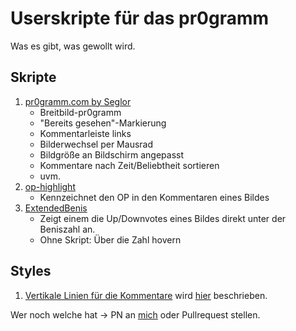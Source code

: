 # Userskripte für das pr0gramm

Was es gibt, was gewollt wird.

## Skripte
1. [pr0gramm.com by Seglor](https://github.com/Seglormeister/pr0gramm.com-by-Seglor)
   - Breitbild-pr0gramm
   - "Bereits gesehen"-Markierung
   - Kommentarleiste links
   - Bilderwechsel per Mausrad
   - Bildgröße an Bildschirm angepasst
   - Kommentare nach Zeit/Beliebtheit sortieren
   - uvm.
2. [op-highlight](https://github.com/pr0nopoly/op-highlight/)
   - Kennzeichnet den OP in den Kommentaren eines Bildes
3. [ExtendedBenis](http://vikenemesh.groupc.de/files/ExtendedBenis.user.js)
   - Zeigt einem die Up/Downvotes eines Bildes direkt unter der Beniszahl an.
   - Ohne Skript: Über die Zahl hovern

## Styles
1. [Vertikale Linien für die Kommentare](https://userstyles.org/styles/109047) wird [hier](http://pr0gramm.com/new/545214) beschrieben.

Wer noch welche hat -> PN an [mich](http://pr0gramm.com/user/holzmaster) oder Pullrequest stellen.
